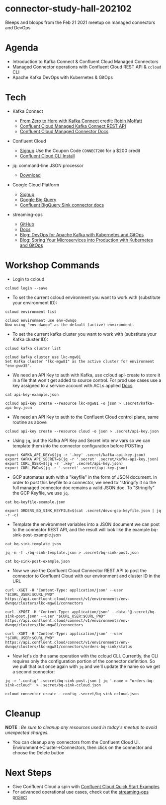 # connector-study-hall-202102
Bleeps and bloops from the Feb 21 2021 meetup on managed connectors and DevOps

# Agenda

* Introduction to Kafka Connect & Confluent Cloud Managed Connectors
* Managed Connector operations with Confluent Cloud REST API & `ccloud` CLI
* Apache Kafka DevOps with Kubernetes & GitOps

# Tech

* Kafka Connect
  * [From Zero to Hero with Kafka Connect](https://talks.rmoff.net/ScGJTe#sjBYBqW) credit: [Robin Moffatt](https://github.com/rmoff)
  * [Confluent Cloud Managed Kafka Connect REST API](https://confluent.cloud/api/docs#tag/Connectors-(v1))
  * [Confluent Cloud Managed Connector Docs](https://docs.confluent.io/cloud/current/connectors/index.html)

* Confluent Cloud 
  * [Signup](https://confluent.cloud/signup) Use the Coupon Code `CONNECT200` for a $200 credit
  * [Confluent Cloud CLI Install](https://cnfl.io/install-cloud-cli-mu)

* jq: command-line JSON processor
  * [Download](https://stedolan.github.io/jq/download/)

* Google Cloud Platform
  * [Signup](https://console.cloud.google.com/freetrial/signup/tos)
  * [Google Big Query](https://cloud.google.com/bigquery)
  * [Confluent BigQuery Sink connector docs](https://docs.confluent.io/cloud/current/connectors/cc-gcp-bigquery-sink.html)

* streaming-ops
  * [GitHub](https://github.com/confluentinc/streaming-ops)
  * [Docs](https://docs.confluent.io/platform/current/tutorials/streaming-ops/index.html)
  * [Blog: DevOps for Apache Kafka with Kubernetes and GitOps](https://www.confluent.io/blog/devops-for-apache-kafka-with-kubernetes-and-gitops/)
  * [Blog: Spring Your Microservices into Production with Kubernetes and GitOps](https://www.confluent.io/blog/spring-microservices-into-production-with-kubernetes-gitops/)

# Workshop Commands

* Login to ccloud
```
ccloud login --save
```

* To set the current ccloud environment you want to work with (substitute your environment ID):
```
ccloud environment list

ccloud environment use env-dwnqo
Now using "env-dwnqo" as the default (active) environment.
```

* To set the current kafka cluster you want to work with (substitute your Kafka cluster ID):
```
ccloud kafka cluster list

ccloud kafka cluster use lkc-mgw81
Set Kafka cluster "lkc-mgw81" as the active cluster for environment "env-pwv35".
```

* We need an API Key to auth with Kafka, use ccloud api-create to 
  store it in a file that won't get added to source control. For prod use cases use a key assigned to a service
  account with ACLs applied [Docs](https://docs.confluent.io/cloud/current/access-management/acl.html).
```
cat api-key-example.json

ccloud api-key create --resource lkc-mgw81 -o json > .secret/kafka-api-key.json
```

* We need an API Key to auth to the Confluent Cloud control plane, same routine as above
```
ccloud api-key create --resource cloud -o json > .secret/api-key.json
```

* Using `jq`, put the Kafka API Key and Secret into env vars so we can template them into the connector configuration before POSTing
```
export KAFKA_API_KEY=$(jq -r '.key' .secret/kafka-api-key.json)
export KAFKA_API_SECRET=$(jq -r '.secret' .secret/kafka-api-key.json)
export CURL_USER=$(jq -r '.key' .secret/api-key.json)
export CURL_PWD=$(jq -r '.secret' .secret/api-key.json)
```

* GCP automates auth with a "keyfile" in the form of JSON document.  In order to post 
  this keyfile to a connector, we need to "stringify it so the full managed connector doc 
  remains a valid JSON doc. To "Stringify" the GCP Keyfile, we use `jq`.
```
cat bq-keyfile-example.json

export ORDERS_BQ_SINK_KEYFILE=$(cat .secret/devx-gcp-keyfile.json | jq -r -c)
```

* Template the environmnet variables into a JSON document we can post to the connector REST API, 
  and the result will look like the example bq-sink-post-example.json
```
cat bq-sink-template.json

jq -n -f ./bq-sink-template.json > .secret/bq-sink-post.json

cat bq-sink-post-example.json
```

* Now we use the Confluent Cloud Connector REST API to post the connector to Confluent Cloud 
  with our environment and cluster ID in the URL
```
curl -XGET -H 'Content-Type: application/json' --user "$CURL_USER:$CURL_PWD" https://api.confluent.cloud/connect/v1/environments/env-dwnqo/clusters/lkc-mgw81/connectors

curl -XPOST -H 'Content-Type: application/json' --data "@.secret/bq-sink-post.json" --user "$CURL_USER:$CURL_PWD" https://api.confluent.cloud/connect/v1/environments/env-dwnqo/clusters/lkc-mgw81/connectors

curl -XGET -H 'Content-Type: application/json' --user "$CURL_USER:$CURL_PWD" https://api.confluent.cloud/connect/v1/environments/env-dwnqo/clusters/lkc-mgw81/connectors/orders-bq-sink/status
```

* Now let's do the same operation with the ccloud CLI.  Currently, the CLI requires
  only the configuration portion of the connector definition. So we pull that out 
  once again with `jq` and we'll update the name so we get a second connector:
```
jq -r '.config' .secret/bq-sink-post.json | jq '.name = "orders-bq-sink-ccloud"' > .secret/bq-sink-ccloud.json

ccloud connector create --config .secret/bq-sink-ccloud.json
```

# Cleanup

**NOTE** : *Be sure to cleanup any resources used in today's meetup to avoid unexpected charges.*

* You can cleanup any connectors from the Confluent Cloud UI.  Environment->Cluster->Connectors, then click on the connector and choose the Delete button

# Next Steps

* Give Confluent Cloud a spin with [Confluent Cloud Quick Start Examples](https://docs.confluent.io/platform/current/tutorials/examples/ccloud/docs/ccloud-demos-overview.html?utm_source=github&utm_medium=demo&utm_campaign=ch.examples_type.community_content.ccloud)
* For advanced operational use cases, check out the [streaming-ops project](https://docs.confluent.io/platform/current/tutorials/streaming-ops/index.html)


